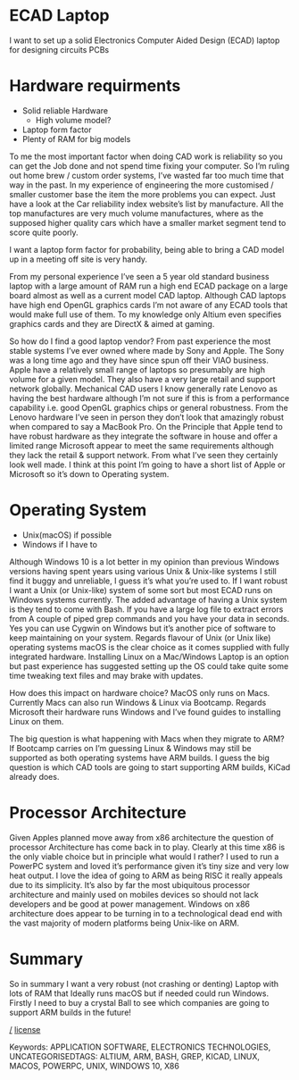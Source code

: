 ECAD Laptop
===========

I want to set up a solid Electronics Computer Aided Design (ECAD) laptop for designing circuits PCBs

# Hardware requirments

* Solid reliable Hardware
  * High volume model?
* Laptop form factor
* Plenty of RAM for big models

To me the most important factor when doing CAD work is reliability so you can get the Job done and not spend time fixing your computer. So I’m ruling out home brew / custom order systems, I’ve wasted far too much time that way in the past. In my experience of engineering the more customised / smaller customer base the item the more problems you can expect. Just have a look at the Car reliability index website’s list by manufacture. All the top manufactures are very much volume manufactures, where as the supposed higher quality cars which have a smaller market segment tend to score quite poorly.

I want a laptop form factor for probability, being able to bring a CAD model up in a meeting off site is very handy.

From my personal experience I’ve seen a 5 year old standard business laptop with a large amount of RAM run a high end ECAD package on a large board almost as well as a current model CAD laptop. Although CAD laptops have high end OpenGL graphics cards I’m not aware of any ECAD tools that would make full use of them. To my knowledge only Altium even specifies graphics cards and they are DirectX & aimed at gaming.

So how do I find a good laptop vendor? From past experience the most stable systems I’ve ever owned where made by Sony and Apple. The Sony was a long time ago and they have since spun off their VIAO business. Apple have a relatively small range of laptops so presumably are high volume for a given model. They also have a very large retail and support network globally. Mechanical CAD users I know generally rate Lenovo as having the best hardware although I’m not sure if this is from a performance capability i.e. good OpenGL graphics chips or general robustness. From the Lenovo hardware I’ve seen in person they don’t look that amazingly robust when compared to say a MacBook Pro. On the Principle that Apple tend to have robust hardware as they integrate the software in house and offer a limited range Microsoft appear to meet the same requirements although they lack the retail & support network. From what I’ve seen they certainly look well made. I think at this point I’m going to have a short list of Apple or Microsoft so it’s down to Operating system.

# Operating System

* Unix(macOS) if possible
* Windows if I have to

Although Windows 10 is a lot better in my opinion than previous Windows versions having spent years using various Unix & Unix-like systems I still find it buggy and unreliable, I guess it’s what you’re used to. If I want robust I want a Unix (or Unix-like) system of some sort but most ECAD runs on Windows systems currently. The added advantage of having a Unix system is they tend to come with Bash. If you have a large log file to extract errors from A couple of piped grep commands and you have your data in seconds. Yes you can use Cygwin on Windows but it’s another pice of software to keep maintaining on your system. Regards flavour of Unix (or Unix like) operating systems macOS is the clear choice as it comes supplied with fully integrated hardware. Installing Linux on a Mac/Windows Laptop is an option but past experience has suggested setting up the OS could take quite some time tweaking text files and may brake with updates.

How does this impact on hardware choice? MacOS only runs on Macs. Currently Macs can also run Windows & Linux via Bootcamp. Regards Microsoft their hardware runs Windows and I’ve found guides to installing Linux on them.

The big question is what happening with Macs when they migrate to ARM? If Bootcamp carries on I’m guessing Linux & Windows may still be supported as both operating systems have ARM builds. I guess the big question is which CAD tools are going to start supporting ARM builds, KiCad already does.

# Processor Architecture

Given Apples planned move away from x86 architecture the question of processor Architecture has come back in to play. Clearly at this time x86 is the only viable choice but in principle what would I rather? I used to run a PowerPC system and loved it’s performance given it’s tiny size and very low heat output. I love the idea of going to ARM as being RISC it really appeals due to its simplicity. It’s also by far the most ubiquitous processor architecture and mainly used on mobiles devices so should not lack developers and be good at power management. Windows on x86 architecture does appear to be turning in to a technological dead end with the vast majority of modern platforms being Unix-like on ARM.

# Summary

So in summary I want a very robust (not crashing or denting) Laptop with lots of RAM that Ideally runs macOS but if needed could run Windows. Firstly I need to buy a crystal Ball to see which companies are going to support ARM builds in the future!

[/](/)
[license](/LICENSE)

Keywords: APPLICATION SOFTWARE, ELECTRONICS TECHNOLOGIES, UNCATEGORISEDTAGS: ALTIUM, ARM, BASH, GREP, KICAD, LINUX, MACOS, POWERPC, UNIX, WINDOWS 10, X86